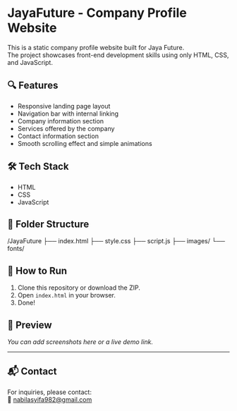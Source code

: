 # JayaFuture - Company Profile Website

This is a static company profile website built for Jaya Future.  
The project showcases front-end development skills using only HTML, CSS, and JavaScript.

## 🔍 Features

- Responsive landing page layout
- Navigation bar with internal linking
- Company information section
- Services offered by the company
- Contact information section
- Smooth scrolling effect and simple animations

## 🛠️ Tech Stack

- HTML
- CSS
- JavaScript

## 📁 Folder Structure
/JayaFuture
├── index.html
├── style.css
├── script.js
├── images/
└── fonts/

## 🚀 How to Run

1. Clone this repository or download the ZIP.
2. Open `index.html` in your browser.
3. Done!

## 📸 Preview

_You can add screenshots here or a live demo link._

---

## 📬 Contact

For inquiries, please contact:  
📧 nabilasyifa982@gmail.com  


